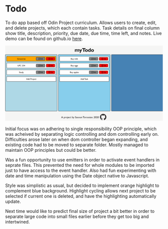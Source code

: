 # Todo
To do app based off Odin Project curriculum. Allows users to create, edit, and delete projects, which each contain tasks. Task details on final column show title, description, priority, due date, due time, time left, and notes. Live demo can be found on github.io [here](https://sasountorossian.github.io/Todo/).

![myTodo demonstration](myTodo.gif)

Initial focus was on adhering to single responsibility OOP principle, which was acheived by separating logic controlling and dom controlling early on. Difficulties arose later on when dom controller began expanding, and existing code had to be moved to separate folder. Mostly managed to maintain OOP principles but could be better.

Was a fun opportunity to use emitters in order to activate event handlers in seprate files. This prevented the need for whole modules to be imported just to have access to the event handler. Also had fun experimenting with date and time manipulation using the Date object native to Javascript.

Style was simplistic as usual, but decided to implement orange highlight to complement blue background. Highlight cycling allows next project to be selected if current one is deleted, and have the highlighting automatically update.

Next time would like to predict final size of project a bit better in order to separate large code into small files earlier before they get too big and intertwined.
